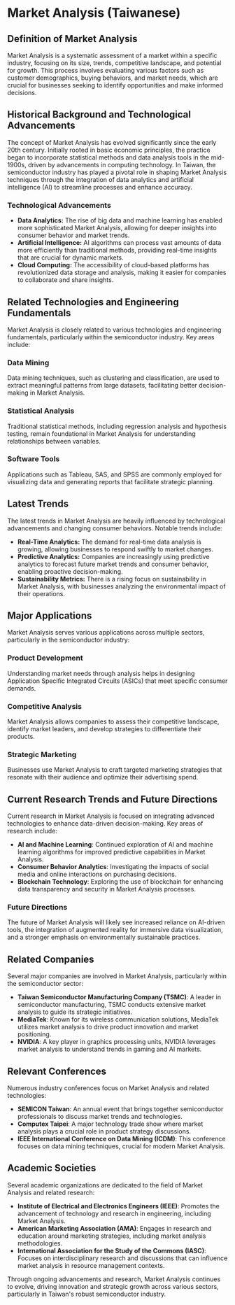 # Market Analysis (Taiwanese)

## Definition of Market Analysis
Market Analysis is a systematic assessment of a market within a specific industry, focusing on its size, trends, competitive landscape, and potential for growth. This process involves evaluating various factors such as customer demographics, buying behaviors, and market needs, which are crucial for businesses seeking to identify opportunities and make informed decisions.

## Historical Background and Technological Advancements
The concept of Market Analysis has evolved significantly since the early 20th century. Initially rooted in basic economic principles, the practice began to incorporate statistical methods and data analysis tools in the mid-1900s, driven by advancements in computing technology. In Taiwan, the semiconductor industry has played a pivotal role in shaping Market Analysis techniques through the integration of data analytics and artificial intelligence (AI) to streamline processes and enhance accuracy.

### Technological Advancements
- **Data Analytics:** The rise of big data and machine learning has enabled more sophisticated Market Analysis, allowing for deeper insights into consumer behavior and market trends.
- **Artificial Intelligence:** AI algorithms can process vast amounts of data more efficiently than traditional methods, providing real-time insights that are crucial for dynamic markets.
- **Cloud Computing:** The accessibility of cloud-based platforms has revolutionized data storage and analysis, making it easier for companies to collaborate and share insights.

## Related Technologies and Engineering Fundamentals
Market Analysis is closely related to various technologies and engineering fundamentals, particularly within the semiconductor industry. Key areas include:

### Data Mining
Data mining techniques, such as clustering and classification, are used to extract meaningful patterns from large datasets, facilitating better decision-making in Market Analysis.

### Statistical Analysis
Traditional statistical methods, including regression analysis and hypothesis testing, remain foundational in Market Analysis for understanding relationships between variables.

### Software Tools
Applications such as Tableau, SAS, and SPSS are commonly employed for visualizing data and generating reports that facilitate strategic planning.

## Latest Trends
The latest trends in Market Analysis are heavily influenced by technological advancements and changing consumer behaviors. Notable trends include:

- **Real-Time Analytics:** The demand for real-time data analysis is growing, allowing businesses to respond swiftly to market changes.
- **Predictive Analytics:** Companies are increasingly using predictive analytics to forecast future market trends and consumer behavior, enabling proactive decision-making.
- **Sustainability Metrics:** There is a rising focus on sustainability in Market Analysis, with businesses analyzing the environmental impact of their operations.

## Major Applications
Market Analysis serves various applications across multiple sectors, particularly in the semiconductor industry:

### Product Development
Understanding market needs through analysis helps in designing Application Specific Integrated Circuits (ASICs) that meet specific consumer demands.

### Competitive Analysis
Market Analysis allows companies to assess their competitive landscape, identify market leaders, and develop strategies to differentiate their products.

### Strategic Marketing
Businesses use Market Analysis to craft targeted marketing strategies that resonate with their audience and optimize their advertising spend.

## Current Research Trends and Future Directions
Current research in Market Analysis is focused on integrating advanced technologies to enhance data-driven decision-making. Key areas of research include:

- **AI and Machine Learning**: Continued exploration of AI and machine learning algorithms for improved predictive capabilities in Market Analysis.
- **Consumer Behavior Analytics**: Investigating the impacts of social media and online interactions on purchasing decisions.
- **Blockchain Technology**: Exploring the use of blockchain for enhancing data transparency and security in Market Analysis processes.

### Future Directions
The future of Market Analysis will likely see increased reliance on AI-driven tools, the integration of augmented reality for immersive data visualization, and a stronger emphasis on environmentally sustainable practices.

## Related Companies
Several major companies are involved in Market Analysis, particularly within the semiconductor sector:

- **Taiwan Semiconductor Manufacturing Company (TSMC)**: A leader in semiconductor manufacturing, TSMC conducts extensive market analysis to guide its strategic initiatives.
- **MediaTek**: Known for its wireless communication solutions, MediaTek utilizes market analysis to drive product innovation and market positioning.
- **NVIDIA**: A key player in graphics processing units, NVIDIA leverages market analysis to understand trends in gaming and AI markets.

## Relevant Conferences
Numerous industry conferences focus on Market Analysis and related technologies:

- **SEMICON Taiwan**: An annual event that brings together semiconductor professionals to discuss market trends and technologies.
- **Computex Taipei**: A major technology trade show where market analysis plays a crucial role in product strategy discussions.
- **IEEE International Conference on Data Mining (ICDM)**: This conference focuses on data mining techniques, crucial for modern Market Analysis.

## Academic Societies
Several academic organizations are dedicated to the field of Market Analysis and related research:

- **Institute of Electrical and Electronics Engineers (IEEE)**: Promotes the advancement of technology and research in engineering, including Market Analysis.
- **American Marketing Association (AMA)**: Engages in research and education around marketing strategies, including market analysis methodologies.
- **International Association for the Study of the Commons (IASC)**: Focuses on interdisciplinary research and discussions that can influence market analysis in resource management contexts.

Through ongoing advancements and research, Market Analysis continues to evolve, driving innovation and strategic growth across various sectors, particularly in Taiwan's robust semiconductor industry.